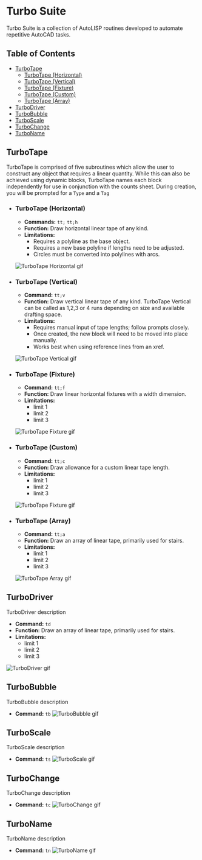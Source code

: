 # Turbo Suite
Turbo Suite is a collection of AutoLISP routines developed to automate repetitive AutoCAD tasks.

## Table of Contents
- [TurboTape](#turbotape)
  - [TurboTape (Horizontal)](#turbotape-horizontal)
  - [TurboTape (Vertical)](#turbotape-vertical)
  - [TurboTape (Fixture)](#turbotape-fixture)
  - [TurboTape (Custom)](#turbotape-custom)
  - [TurboTape (Array)](#turbotape-array)
- [TurboDriver](#turbodriver)
- [TurboBubble](#turbobubble)
- [TurboScale](#turboscale)
- [TurboChange](#turbochange)
- [TurboName](#turboname)

## TurboTape
TurboTape is comprised of five subroutines which allow the user to construct any object that requires a linear quantity. While this can also be achieved using dynamic blocks, TurboTape names each block independently for use in conjunction with the counts sheet. During creation, you will be prompted for a `Type` and a `Tag`

  - ### TurboTape (Horizontal)
     - **Commands:** `tt;` `tt;h`
     - **Function:** Draw horizontal linear tape of any kind.
     - **Limitations:**
       - Requires a polyline as the base object.
       - Requires a new base polyline if lengths need to be adjusted.
       - Circles must be converted into polylines with arcs.
  
      ![TurboTape Horizontal gif](/GIF/TurboTape(Horizontal).gif)

  - ### TurboTape (Vertical)
     - **Command:** `tt;v`
     - **Function:** Draw vertical linear tape of any kind. TurboTape Vertical can be called as 1,2,3 or 4 runs depending on size and available drafting space.
     - **Limitations:**
       - Requires manual input of tape lengths; follow prompts closely.
       - Once created, the new block will need to be moved into place manually.
       - Works best when using reference lines from an xref.

      ![TurboTape Vertical gif](/GIF/TurboTape(Vertical).gif)

  - ### TurboTape (Fixture)
     - **Command:** `tt;f`
     - **Function:** Draw linear horizontal fixtures with a width dimension.
     - **Limitations:**
       - limit 1
       - limit 2
       - limit 3

      ![TurboTape Fixture gif](/GIF/TurboTape(Fixture).gif)

  - ### TurboTape (Custom)
     - **Command:** `tt;c`
     - **Function:** Draw allowance for a custom linear tape length.
     - **Limitations:**
       - limit 1
       - limit 2
       - limit 3

      ![TurboTape Fixture gif](/GIF/TurboTape(Custom).gif)

  - ### TurboTape (Array)
     - **Command:** `tt;a`
     - **Function:** Draw an array of linear tape, primarily used for stairs.
     - **Limitations:**
       - limit 1
       - limit 2
       - limit 3

      ![TurboTape Array gif](/GIF/TurboTape(Array).gif)

## TurboDriver
TurboDriver description
- **Command:** `td`
- **Function:** Draw an array of linear tape, primarily used for stairs.
- **Limitations:**
  - limit 1
  - limit 2
  - limit 3

![TurboDriver gif](/GIF/TurboDriver.gif)

## TurboBubble
TurboBubble description
- **Command:** `tb`
![TurboBubble gif](/GIF/TurboBubble.gif)

## TurboScale
TurboScale description
- **Command:** `ts`
![TurboScale gif](/GIF/TurboScale.gif)

## TurboChange
TurboChange description
- **Command:** `tc`
![TurboChange gif](/GIF/TurboChange.gif)

## TurboName
TurboName description
- **Command:** `tn`
![TurboName gif](/GIF/TurboName.gif)
